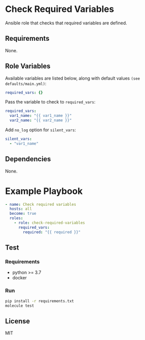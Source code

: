 # Check Required Variables
Ansible role that checks that required variables are defined.

## Requirements
None.

## Role Variables
Available variables are listed below, along with default values `(see defaults/main.yml)`:
```yaml
required_vars: {}
```
Pass the variable to check to `required_vars`:
```yaml
required_vars:
  var1_name: "{{ var1_name }}"
  var2_name: "{{ var2_name }}"
```
Add `no_log` option for `silent_vars`:
```yaml
silent_vars:
  - "var1_name"
```

## Dependencies
None.

# Example Playbook
```yaml
- name: Check required variables
  hosts: all
  become: true
  roles:
    - role: check-required-variables
      required_vars:
        required: "{{ required }}"
```

## Test
### Requirements
- python >= 3.7
- docker

### Run
```bash
pip install -r requirements.txt
molecule test
```

## License
MIT
